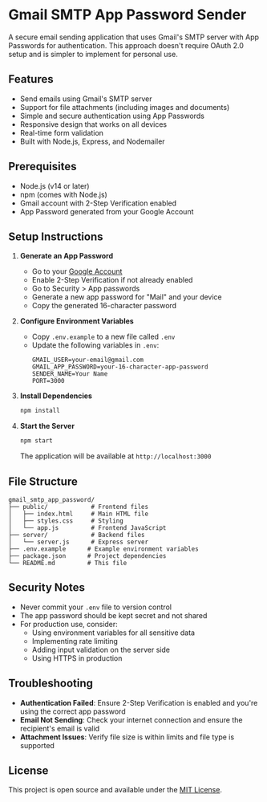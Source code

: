 # Gmail SMTP App Password Sender

A secure email sending application that uses Gmail's SMTP server with App Passwords for authentication. This approach doesn't require OAuth 2.0 setup and is simpler to implement for personal use.

## Features

- Send emails using Gmail's SMTP server
- Support for file attachments (including images and documents)
- Simple and secure authentication using App Passwords
- Responsive design that works on all devices
- Real-time form validation
- Built with Node.js, Express, and Nodemailer

## Prerequisites

- Node.js (v14 or later)
- npm (comes with Node.js)
- Gmail account with 2-Step Verification enabled
- App Password generated from your Google Account

## Setup Instructions

1. **Generate an App Password**
   - Go to your [Google Account](https://myaccount.google.com/)
   - Enable 2-Step Verification if not already enabled
   - Go to Security > App passwords
   - Generate a new app password for "Mail" and your device
   - Copy the generated 16-character password

2. **Configure Environment Variables**
   - Copy `.env.example` to a new file called `.env`
   - Update the following variables in `.env`:
     ```
     GMAIL_USER=your-email@gmail.com
     GMAIL_APP_PASSWORD=your-16-character-app-password
     SENDER_NAME=Your Name
     PORT=3000
     ```

3. **Install Dependencies**
   ```bash
   npm install
   ```

4. **Start the Server**
   ```bash
   npm start
   ```
   The application will be available at `http://localhost:3000`

## File Structure

```
gmail_smtp_app_password/
├── public/            # Frontend files
│   ├── index.html     # Main HTML file
│   ├── styles.css     # Styling
│   └── app.js         # Frontend JavaScript
├── server/            # Backend files
│   └── server.js      # Express server
├── .env.example      # Example environment variables
├── package.json      # Project dependencies
└── README.md         # This file
```

## Security Notes

- Never commit your `.env` file to version control
- The app password should be kept secret and not shared
- For production use, consider:
  - Using environment variables for all sensitive data
  - Implementing rate limiting
  - Adding input validation on the server side
  - Using HTTPS in production

## Troubleshooting

- **Authentication Failed**: Ensure 2-Step Verification is enabled and you're using the correct app password
- **Email Not Sending**: Check your internet connection and ensure the recipient's email is valid
- **Attachment Issues**: Verify file size is within limits and file type is supported

## License

This project is open source and available under the [MIT License](LICENSE).
